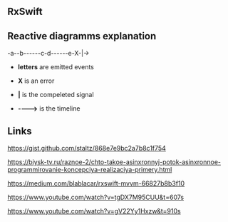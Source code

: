 ## RxSwift 

## Reactive diagramms explanation 

-a--b------c-d------e-X-|->

- **letters** are emitted events

- **X** is an error

- **|** is the compeleted signal 

- **---->** is the timeline 

## Links 
https://gist.github.com/staltz/868e7e9bc2a7b8c1f754

https://biysk-tv.ru/raznoe-2/chto-takoe-asinxronnyj-potok-asinxronnoe-programmirovanie-koncepciya-realizaciya-primery.html

https://medium.com/blablacar/rxswift-mvvm-66827b8b3f10

https://www.youtube.com/watch?v=tgDX7M95CUU&t=607s

https://www.youtube.com/watch?v=gV22Yy1Hxzw&t=910s
